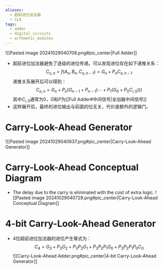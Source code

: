 ```yaml
---
aliases:
  - 超前进位加法器
  - CLA
tags:
  - adder
  - digital_circuits
  - arthmetic_modules
---
```

![[Pasted image 20241029040708.png#pic_center|Full Adder]]

- 超前进位加法器避免了逐级的进位传递。可以发现进位存在如下递推关系：$$C_{o,n}=f(A_n,B_n,C_{o,n-1})=G_n+P_nC_{o,n-1}$$递推关系展开后可以得到：$$C_{o,n}=G_n+P_n\left(G_{n-1}+P_{n-1}\left(\cdots+P_1\left(G_0+P_0C_{i,0}\right)\right)\right)$$其中$C_{i,0}$通常为$0$，$G$和$P$为[[Full Adder#中间信号|全加器中间信号]]
- 这样展开后，最终的进位输出与前面的位无关，代价是额外的逻辑门。

# Carry-Look-Ahead Generator

![[Pasted image 20241029040637.png#pic_center|Carry-Look-Ahead Generator]]

# Carry-Look-Ahead Conceptual Diagram

- The delay due to the carry is eliminated with the cost of extra logic.
![[Pasted image 20241029040729.png#pic_center|Carry-Look-Ahead Conceptual Diagram]]

# 4-bit Carry-Look-Ahead Generator

- 4位超前进位加法器的进位产生等式为：$$C_4=G_3+P_3G_2+P_3P_2G_1+P_3P_2P_1G_0+P_3P_2P_1P_0C_0$$
![[Carry-Look-Ahead Adder.png#pic_center|4-bit Carry-Look-Ahead Generator]]